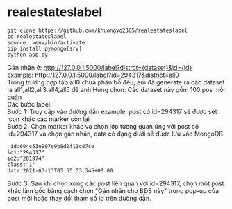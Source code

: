 # realestateslabel
```
git clone https://github.com/khuongvo2305/realestateslabel
cd realestateslabel
source .venv/bin/activate
pip install pymongo[srv]
python app.py
```
Gán nhãn ở: http://127.0.0.1:5000/label?distrct={dataset}&id={id} <br>
example: http://127.0.0.1:5000/label?id=294317&district=all0<br>
Trong trường hợp tập all0 chưa phân bố đều, em đã generate ra các dataset là all1,all2,all3,all4,all5 để anh Hùng chọn. Các dataset này gồm 100 pos mỗi quận<br>
Các bước label:<br>
Bước 1: Truy cập vào đường dẫn example, post có id=294317 sẽ được set icon khác các marker còn lại<br>
Bước 2: Chọn marker khác và chọn lớp tương quan ứng với post có id=294317 và chọn gán nhãn, data có dạng dưới sẽ được lưu vào MongoDB<br>
```
_id:604c53e997e9b8d0f11c87ce
id1:"294317"
id2:"281974"
class:"1"
date:2021-03-13T05:55:53.345+00:00
```
Bước 3: Sau khi chọn xong các post liên quan vơi id=294317, chọn một post khác làm gốc bằng cách chọn "Gán nhãn cho BĐS này" trong pop-up của post mới hoặc thay đổi tham số id trên đường dẫn.

